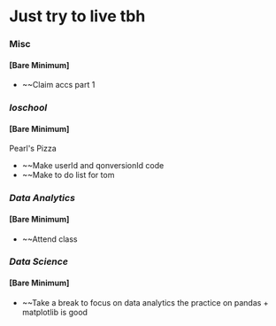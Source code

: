 # Just try to live tbh

### Misc
#### [Bare Minimum]
* ~~Claim accs part 1
### *Ioschool*
#### [Bare Minimum]
Pearl's Pizza
* ~~Make userId and qonversionId code
* ~~Make to do list for tom

### *Data Analytics*
#### [Bare Minimum]
* ~~Attend class

### *Data Science*
#### [Bare Minimum]
* ~~Take a break to focus on data analytics the practice on pandas + matplotlib is good